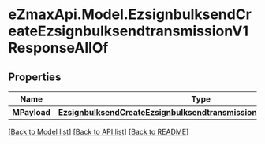 
# eZmaxApi.Model.EzsignbulksendCreateEzsignbulksendtransmissionV1ResponseAllOf

## Properties

Name | Type | Description | Notes
------------ | ------------- | ------------- | -------------
**MPayload** | [**EzsignbulksendCreateEzsignbulksendtransmissionV1ResponseMPayload**](EzsignbulksendCreateEzsignbulksendtransmissionV1ResponseMPayload.md) |  | 

[[Back to Model list]](../README.md#documentation-for-models)
[[Back to API list]](../README.md#documentation-for-api-endpoints)
[[Back to README]](../README.md)

